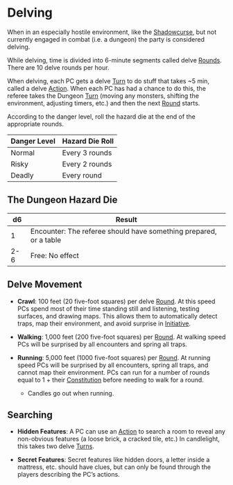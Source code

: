 # Delving

When in an especially hostile environment, like the [Shadowcurse](../Hazards/Shadowcurse.md), but not currently engaged in combat (i.e. a dungeon) the party is considered delving.

While delving, time is divided into 6-minute segments called delve [Rounds](Round.md). There are 10 delve rounds per hour. 

When delving, each PC gets a delve [Turn](Turn.md) to do stuff that takes ~5 min, called a delve [Action](Action.md). When each PC has had a chance to do this, the referee takes the Dungeon [Turn](Turn.md) (moving any monsters, shifting the environment, adjusting timers, etc.) and then the next [Round](Round.md) starts.

According to the danger level, roll the hazard die at the end of the appropriate rounds.

| Danger Level | Hazard Die Roll |
| ------------ | --------------- |
| Normal       | Every 3 rounds  |
| Risky        | Every 2 rounds  |
| Deadly       | Every round     |
## The Dungeon Hazard Die

| d6  | Result                                                            |
| --- | ----------------------------------------------------------------- |
| 1   | Encounter: The referee should have something prepared, or a table |
| 2-6 | Free: No effect                                                   |
## Delve Movement

- **Crawl**: 100 feet (20 five-foot squares) per delve [Round](Round.md). At this speed PCs spend most of their time standing still and listening, testing surfaces, and drawing maps. This allows them to automatically detect traps, map their environment, and avoid surprise in [Initiative](Initiative.md). 

- **Walking**: 1,000 feet (200 five-foot squares) per [Round](Round.md). At walking speed PCs will be surprised by all encounters and spring all traps.

- **Running**: 5,000 feet (1000 five-foot squares) per [Round](Round.md). At running speed PCs will be surprised by all encounters, spring all traps, and cannot map their environment. PCs can run for a number of rounds equal to 1 + their [Constitution](../Player%20Characters/Chosen%20Statistics/Constitution.md) before needing to walk for a round.
	- Candles go out when running.
## Searching

- **Hidden Features**: A PC can use an [Action](Action.md) to search a room to reveal any non-obvious features (a loose brick, a cracked tile, etc.) In candlelight, this takes two delve [Turns](Turn.md).

- **Secret Features**: Secret features like hidden doors, a letter inside a mattress, etc. should have clues, but can only be found through the players describing the PC’s actions.
